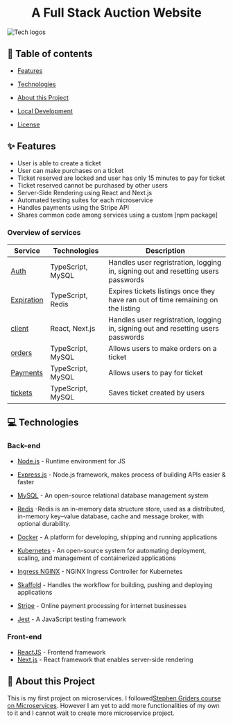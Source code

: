 <h1 align="center">A Full Stack Auction Website</h1>

![Tech logos](https://i.ibb.co/f4Qc3Fj/tech-info-auction-website.png)

## 📝 Table of contents

- [Features](#-features)

- [Technologies](#-technologies)
- [About this Project](#-about-this-project)
- [Local Development](#-local-development)
- [License](#-license)

## ✨ Features

- User is able to create a ticket
- User can make purchases on a ticket
- Ticket reserved are locked and user has only 15 minutes to pay for ticket
- Ticket reserved cannot be purchased by other users
- Server-Side Rendering using React and Next.js
- Automated testing suites for each microservice
- Handles payments using the Stripe API
- Shares common code among services using a custom [npm package]



### Overview of services

| Service                             | Technologies               | Description             |
| ----------------------------------- | -------------------------- | ----------------------- |
| [Auth](./auth)         | TypeScript, MySQL          | Handles user regristration, logging in, signing out and resetting users passwords  |
| [Expiration](./expiration)        |  TypeScript, Redis           | Expires tickets listings once they have ran out of time remaining on the listing    |
|   [client](./client)      |  React, Next.js               | Handles user regristration, logging in, signing out and resetting users passwords |
|  [orders](./orders)    | TypeScript, MySQL          |  Allows users to make orders on a ticket   |
| [Payments](./payment) | TypeScript, MySQL  | Allows users to pay for ticket|
|[tickets](./tickets)  | TypeScript, MySQL          |  Saves ticket created by users |






## 💻 Technologies

### Back-end
- [Node.js](https://nodejs.org/en/) - Runtime environment for JS
- [Express.js](https://expressjs.com/) - Node.js framework, makes process of building APIs easier & faster
- [MySQL](https://www.mysql.com/) -  An open-source relational database management system
- [Redis](https://redis.io/) -Redis is an in-memory data structure store, used as a distributed, in-memory key–value database, cache and message broker, with optional durability.

- [Docker](https://www.docker.com/) - A platform for developing, shipping and running applications
- [Kubernetes](https://kubernetes.io/) -  An open-source system for automating deployment, scaling, and management of containerized applications
- [Ingress NGINX](https://kubernetes.github.io/ingress-nginx/) - NGINX Ingress Controller for Kubernetes
- [Skaffold](https://skaffold.dev/) - Handles the workflow for building, pushing and deploying applications
- [Stripe](https://stripe.com/) - Online payment processing for internet businesses
- [Jest](https://jestjs.io/) - A JavaScript testing framework

### Front-end
- [ReactJS](https://reactjs.org/) - Frontend framework
- [Next.js](https://nextjs.org/) - React framework that enables server-side rendering


## 📙 About this Project

This is my first project on microservices. I followed[Stephen Griders course on Microservices](https://www.udemy.com/course/microservices-with-node-js-and-react/).
However I am yet to add more functionalities of my own to it and I cannot wait to create more microservice project.









